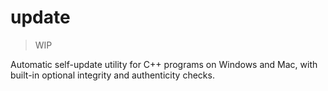 # update

> WIP

Automatic self-update utility for C++ programs on Windows and Mac,
with built-in optional integrity and authenticity checks.
